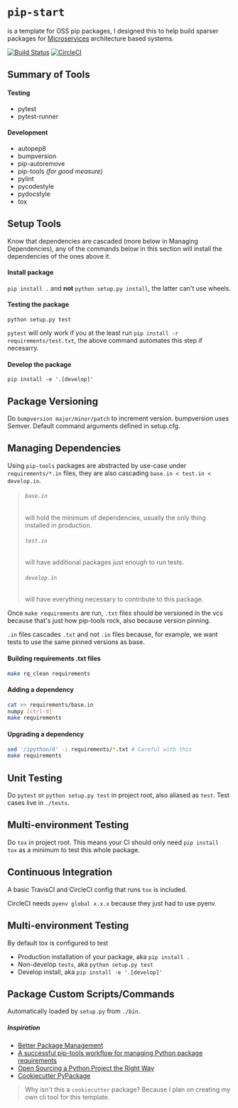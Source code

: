 # `pip-start`

is a template for OSS pip packages, I designed this to help build sparser packages for [Microservices](https://en.wikipedia.org/wiki/Microservices) architecture based systems.

[![Build Status](https://travis-ci.org/hmngwy/pip-start.svg?branch=master)](https://travis-ci.org/hmngwy/pip-start) [![CircleCI](https://circleci.com/gh/hmngwy/pip-start.svg?style=svg)](https://circleci.com/gh/hmngwy/pip-start)

## Summary of Tools

#### Testing
- pytest
- pytest-runner

#### Development

- autopep8
- bumpversion
- pip-autoremove
- pip-tools _(for good measure)_
- pylint
- pycodestyle
- pydocstyle
- tox

## Setup Tools
Know that dependencies are cascaded (more below in Managing Dependencies), any of the commands below in this section will install the dependencies of the ones above it.

#### Install package
`pip install .` and __not__ `python setup.py install`, the latter can't use wheels.

#### Testing the package
`python setup.py test`

`pytest` will only work if you at the least run `pip install -r requirements/test.txt`, the above command automates this step if necesarry.

#### Develop the package
`pip install -e '.[develop]'`

## Package Versioning
Do `bumpversion major/minor/patch`  to increment version. bumpversion uses Semver. Default command arguments defined in setup.cfg.

## Managing Dependencies
Using `pip-tools` packages are abstracted by use-case under `requirements/*.in` files, they are also cascading `base.in < test.in < develop.in`.

> ###### `base.in`
> will hold the minimum of dependencies, usually the only thing installed in production.
> ###### `test.in`
> will have additional packages just enough to run tests.
> ###### `develop.in`
> will have everything necessary to contribute to this package.

Once `make requirements` are run, `.txt` files should be versioned in the vcs because that's just how pip-tools rock, also because version pinning.

`.in` files cascades `.txt` and not `.in` files because, for example, we want tests to use the same pinned versions as base.

#### Building requirements .txt files
```bash
make rq_clean requirements
```

#### Adding a dependency
```bash
cat >> requirements/base.in
numpy [ctrl-d]
make requirements
```

#### Upgrading a dependency
```bash
sed '/ipython/d' -i requirements/*.txt # Careful with this
make requirements
```

## Unit Testing
Do `pytest` or `python setup.py test` in project root, also aliased as `test`. Test cases live in `./tests`.

## Multi-environment Testing
Do `tox` in project root. This means your CI should only need `pip install tox` as a minimum to test this whole package.

## Continuous Integration
A basic TravisCI and CircleCI config that runs `tox` is included.

CircleCI needs `pyenv global x.x.x` because they just had to use pyenv.


## Multi-environment Testing
By default tox is configured to test

- Production installation of your package, aka `pip install .`
- Non-develop `tests`, aka `python setup.py test`
- Develop install, aka `pip install -e '.[develop]'`

## Package Custom Scripts/Commands
Automatically loaded by `setup.py` from `./bin`.



##### Inspiration
- [Better Package Management](http://nvie.com/posts/better-package-management/#virtue-2-have-your-envs-reflect-your-specs)
- [A successful pip-tools workflow for managing Python package requirements](http://jamescooke.info/a-successful-pip-tools-workflow-for-managing-python-package-requirements.html)
- [Open Sourcing a Python Project the Right Way](https://jeffknupp.com/blog/2013/08/16/open-sourcing-a-python-project-the-right-way/)
- [Cookiecutter PyPackage](https://github.com/audreyr/cookiecutter-pypackage)

> Why isn't this a `cookiecutter` package?
Because I plan on creating my own cli tool for this template.